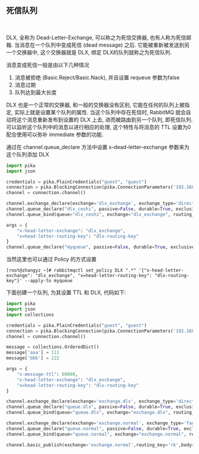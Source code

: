 
## 死信队列

<br/>

DLX, 全称为 Dead-Letter-Exchange, 可以称之为死信交换器, 也有人称为死信邮箱. 当消息在一个队列中变成死信 (dead message) 之后. 它能被重新被发送到另一个交换器中, 这个交换器就是 DLX, 绑定 DLX的队列就称之为死信队列. 

消息变成死信一般是由以下几种情况
1) 消息被拒绝 (Basic.Reject/Basic.Nack), 并且设置 requeue 参数为false
2) 消息过期
3) 队列达到最大长度

DLX 也是一个正常的交换器, 和一般的交换器没有区别, 它能在任何的队列上被指定, 实际上就是设置某个队列的属性. 当这个队列中存在死信时, RabbitMQ 就会自动将这个消息重新发布到设置的 DLX 上去, 进而被路由到另一个队列, 即死信队列. 可以监听这个队列中的消息以进行相应的处理, 这个特性与将消息的 TTL 设置为0配合使用可以弥补 immediate 参数的功能.

通过在 channel.queue_declare 方法中设置 x-dead-letter-exchange 参数来为这个队列添加 DLX

```python
import pika
import json

credentials = pika.PlainCredentials("guest", "guest")
connection = pika.BlockingConnection(pika.ConnectionParameters('192.168.1.1', 5672, '/', credentials))
channel = connection.channel()

channel.exchange_declare(exchange='dlx_exchange', exchange_type='direct', durable=True, arguments=None)
channel.queue_declare("dlx_ceshi", passive=False, durable=True, exclusive=False, auto_delete=False, arguments=None)
channel.queue_bind(queue="dlx_ceshi", exchange="dlx_exchange", routing_key="dlx-routing-key")

args = {
    "x-head-letter-exchange": "dlx_exchange", 
    "x=head-letter-routing-key": "dlx-routing-key"
}
channel.queue_declare("myqueue", passive=False, durable=True, exclusive=False, auto_delete=False, arguments=args)
```

当然这里也可以通过 Policy 的方式设置
```shell
[root@zhangyz ~]# rabbitmqctl set_policy DLX ".*" '{"x-head-letter-exchange": "dlx_exchange", "x=head-letter-routing-key": "dlx-routing-key"}' --apply-to myqueue
```

下面创建一个队列, 为其设置 TTL 和 DLX, 代码如下:
```python
import pika
import json
import collections

credentials = pika.PlainCredentials("guest", "guest")
connection = pika.BlockingConnection(pika.ConnectionParameters('192.168.1.1', 5672, '/', credentials))
channel = connection.channel()

message = collections.OrderedDict()
message['aaa'] = 111
message['bbb'] = 222

args = {
    "x-message-ttl": 60000,
    "x-head-letter-exchange": "dlx_exchange", 
    "x=head-letter-routing-key": "dlx-routing-key"
}

channel.exchange_declare(exchange='exchange.dlx', exchange_type='direct', durable=True, arguments=None)
channel.queue_declare("queue.dlx", passive=False, durable=True, exclusive=False, auto_delete=False, arguments=None)
channel.queue_bind(queue="queue.dlx", exchange="exchange.dlx", routing_key="routingkey")

channel.exchange_declare(exchange='exchange.normal', exchange_type='fanout', durable=True, arguments=None)
channel.queue_declare("queue.normal", passive=False, durable=True, exclusive=False, auto_delete=False, arguments=args)
channel.queue_bind(queue="queue.normal", exchange="exchange.normal", routing_key="")

channel.basic_publish(exchange='exchange.normal',routing_key='rk',body=json.dumps(message),properties=properties,mandatory=False,immediate=False)
```
